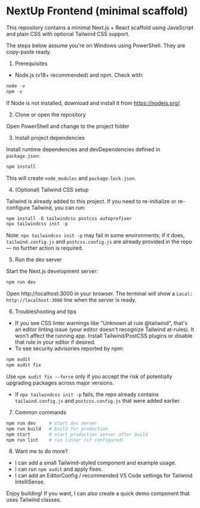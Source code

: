 # NextUp Frontend (minimal scaffold)

This repository contains a minimal Next.js + React scaffold using JavaScript and plain CSS with optional Tailwind CSS support.

The steps below assume you're on Windows using PowerShell. They are copy-paste ready.

1) Prerequisites

- Node.js (v18+ recommended) and npm. Check with:

```powershell
node -v
npm -v
```

If Node is not installed, download and install it from https://nodejs.org/.

2) Clone or open the repository

Open PowerShell and change to the project folder

3) Install project dependencies

Install runtime dependencies and devDependencies defined in `package.json`:

```powershell
npm install
```

This will create `node_modules` and `package-lock.json`.

4) (Optional) Tailwind CSS setup

Tailwind is already added to this project. If you need to re-initialize or re-configure Tailwind, you can run:

```powershell
npm install -D tailwindcss postcss autoprefixer
npx tailwindcss init -p
```

Note: `npx tailwindcss init -p` may fail in some environments; if it does, `tailwind.config.js` and `postcss.config.js` are already provided in the repo — no further action is required.

5) Run the dev server

Start the Next.js development server:

```powershell
npm run dev
```

Open http://localhost:3000 in your browser. The terminal will show a `Local: http://localhost:3000` line when the server is ready.

6) Troubleshooting and tips

- If you see CSS linter warnings like "Unknown at rule @tailwind", that's an editor linting issue (your editor doesn't recognize Tailwind at-rules). It won't affect the running app. Install Tailwind/PostCSS plugins or disable that rule in your editor if desired.
- To see security advisories reported by npm:

```powershell
npm audit
npm audit fix
```

Use `npm audit fix --force` only if you accept the risk of potentially upgrading packages across major versions.
- If `npx tailwindcss init -p` fails, the repo already contains `tailwind.config.js` and `postcss.config.js` that were added earlier.

7) Common commands

```powershell
npm run dev     # start dev server
npm run build   # build for production
npm start       # start production server after build
npm run lint    # run linter (if configured)
```

8) Want me to do more?

- I can add a small Tailwind-styled component and example usage.
- I can run `npm audit` and apply fixes.
- I can add an EditorConfig / recommended VS Code settings for Tailwind IntelliSense.

Enjoy building! If you want, I can also create a quick demo component that uses Tailwind classes.
